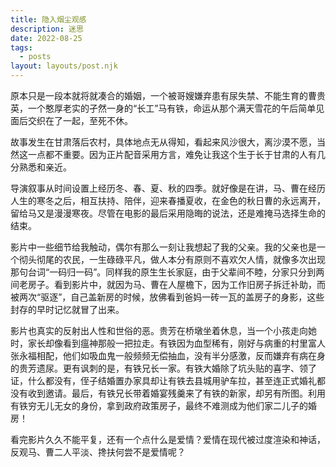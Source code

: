```yaml
---
title: 隐入烟尘观感
description: 迷思
date: 2022-08-25
tags:
  - posts
layout: layouts/post.njk
---
```


原本只是一段本就将就凑合的婚姻，一个被哥嫂嫌弃患有尿失禁、不能生育的曹贵英，一个憨厚老实的孑然一身的“长工”马有铁，命运从那个满天雪花的午后简单见面后交织在了一起，至死不休。

故事发生在甘肃落后农村，具体地点无从得知，看起来风沙很大，离沙漠不愿，当然这一点都不重要。因为正片配音采用方言，难免让我这个生于长于甘肃的人有几分熟悉和亲近。

导演叙事从时间设置上经历冬、春、夏、秋的四季。就好像是在讲，马、曹在经历人生的寒冬之后，相互扶持、陪伴，迎来春播夏收，在金色的秋日曹的永远离开，留给马又是漫漫寒夜。尽管在电影的最后采用隐晦的说法，还是难掩马选择生命的结束。

影片中一些细节给我触动，偶尔有那么一刻让我想起了我的父亲。我的父亲也是一个彻头彻尾的农民，一生碌碌平凡，做人本分有原则不喜欢欠人情，就像多次出现那句台词“一码归一码”。同样我的原生生长家庭，由于父辈间不睦，分家只分到两间老房子。看到影片中，就因为马、曹在人屋檐下，因为工作旧房子拆迁补助，而被两次“驱逐”，自己盖新房的时候，放佛看到爸妈一砖一瓦的盖房子的身影，这些封存的早时记忆就冒了出来。

影片也真实的反射出人性和世俗的恶。贵芳在桥墩坐着休息，当一个小孩走向她时，家长却像看到瘟神那般一把拉走。有铁因为血型稀有，刚好与病重的村里富人张永福相配，他们如吸血鬼一般频频无偿抽血，没有半分感激，反而嫌弃有病在身的贵芳遗尿。更有讽刺的是，有铁兄长一家。有铁大婚除了坑头贴的喜字、领了证，什么都没有，侄子结婚置办家具却让有铁去县城用驴车拉，甚至连正式婚礼都没有收到邀请。最后，有铁兄长带着婚宴残羹来了有铁的新家，却另有所图。利用有铁穷无儿无女的身份，拿到政府政策房子，最终不难测成为他们家二儿子的婚房！

看完影片久久不能平复，还有一个点什么是爱情？爱情在现代被过度渲染和神话，反观马、曹二人平淡、搀扶何尝不是爱情呢？